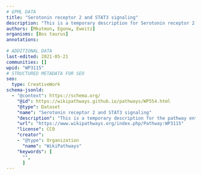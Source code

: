 ```yaml
---
# GPML DATA
title: "Serotonin receptor 2 and STAT3 signaling"
description: "This is a temporary description for Serotonin receptor 2 and STAT3 signaling"
authors: [Mkutmon, Egonw, Eweitz]
organisms: [Bos taurus]
annotations:
  
# ADDITIONAL DATA
last-edited: 2021-05-21
communities: []
wpid: "WP3115"
# STRUCTURED METADATA FOR SEO
seo:
  type: CreativeWork
schema-jsonld:
  - "@context": https://schema.org/
    "@id": https://wikipathways.github.io/pathways/WP554.html
    "@type": Dataset
    "name": "Serotonin receptor 2 and STAT3 signaling"
    "description": "This is a temporary description for the pathway entitled: Serotonin receptor 2 and STAT3 signaling"
    "url": "https://www.wikipathways.org/index.php/Pathway:WP3115"
    "license": CC0
    "creator":
    - "@type": Organization
      "name": "WikiPathways"
    "keywords": [
      "",
      ]
---
```

